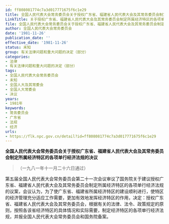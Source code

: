 ```yaml
---
id: ff808081774c7a3d017771675f6c1e29
title: 全国人民代表大会常务委员会关于授权广东省、福建省人民代表大会及其常务委员会制定所属经济特区的各项单行经济法规的决议
LinkTitle: 关于授权广东省、福建省人民代表大会及其常务委员会制定所属经济特区的各项单行经济法规的决议（1981）
file: 全国人民代表大会常务委员会关于授权广东省、福建省人民代表大会及其常务委员会制定所属经济特区的各项单行经济法规的决议_ff808081774c7a3d017771675f6c1e29.docx
author: 全国人民代表大会常务委员会
date: '1981-11-26'
publication_date: ''
effective_date: '1981-11-26'
status: 未知
group: 有关法律问题和重大问题的决定（部分）
categories:
- 法律
- 有关法律问题和重大问题的决定（部分）
tags:
- 全国人民代表大会常务委员会
- 未知
- 全国人大及其常委会
- 全国人大常委会
- 决议
years:
- 1981年
keywords:
- 常务委员会
- 广东省
- 法规
- 经济
urls:
- https://flk.npc.gov.cn/detail?id=ff808081774c7a3d017771675f6c1e29
---
```


**全国人民代表大会常务委员会关于授权广东省、福建省人民代表大会及其常务委员会制定所属经济特区的各项单行经济法规的决议**

> （一九八一年十一月二十六日通过）

第五届全国人民代表大会常务委员会第二十一次会议审议了国务院关于建议授权广东省、福建省人民代表大会及其常务委员会制定所属经济特区的各项单行经济法规的议案，会议认为，为了使广东省、福建省所属经济特区的建设顺利进行，使特区的经济管理充分适应工作需要，更加有效地发挥经济特区的作用，决定：授权广东省、福建省人民代表大会及其常务委员会，根据有关的法律、法令、政策规定的原则，按照各该省经济特区的具体情况和实际需要，制定经济特区的各项单行经济法规，并报全国人民代表大会常务委员会和国务院备案。
